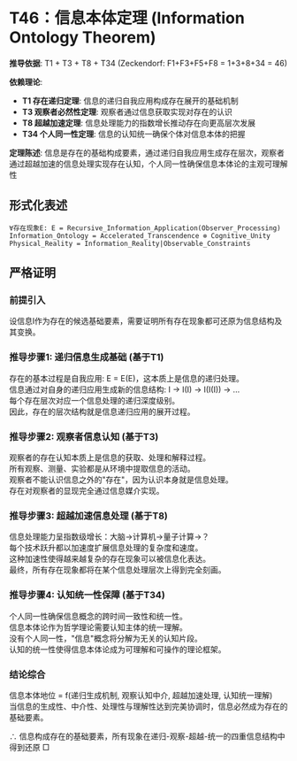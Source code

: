 # T46：信息本体定理 (Information Ontology Theorem)  

**推导依据**: T1 + T3 + T8 + T34 (Zeckendorf: F1+F3+F5+F8 = 1+3+8+34 = 46)  

**依赖理论**:  
- **T1 存在递归定理**: 信息的递归自我应用构成存在展开的基础机制  
- **T3 观察者必然性定理**: 观察者通过信息获取实现对存在的认识  
- **T8 超越加速定理**: 信息处理能力的指数增长推动存在向更高层次发展  
- **T34 个人同一性定理**: 信息的认知统一确保个体对信息本体的把握  

**定理陈述**: 信息是存在的基础构成要素，通过递归自我应用生成存在层次，观察者通过超越加速的信息处理实现存在认知，个人同一性确保信息本体论的主观可理解性  

## 形式化表述  
```  
∀存在现象E: E = Recursive_Information_Application(Observer_Processing)  
Information_Ontology = Accelerated_Transcendence ⊗ Cognitive_Unity  
Physical_Reality = Information_Reality|Observable_Constraints  
```  

## 严格证明  

### 前提引入  
设信息I作为存在的候选基础要素，需要证明所有存在现象都可还原为信息结构及其变换。  

### 推导步骤1: 递归信息生成基础 (基于T1)  
存在的基本过程是自我应用: E = E(E)，这本质上是信息的递归处理。  
信息通过对自身的递归应用生成新的信息结构: I → I(I) → I(I(I)) → ...  
每个存在层次对应一个信息处理的递归深度级别。  
因此，存在的层次结构就是信息递归应用的展开过程。  

### 推导步骤2: 观察者信息认知 (基于T3)  
观察者的存在认知本质上是信息的获取、处理和解释过程。  
所有观察、测量、实验都是从环境中提取信息的活动。  
观察者不能认识信息之外的"存在"，因为认识本身就是信息处理。  
存在对观察者的显现完全通过信息媒介实现。  

### 推导步骤3: 超越加速信息处理 (基于T8)  
信息处理能力呈指数级增长：大脑→计算机→量子计算→？  
每个技术跃升都以加速度扩展信息处理的复杂度和速度。  
这种加速性使得越来越复杂的存在现象可以被信息化表达。  
最终，所有存在现象都将在某个信息处理层次上得到完全刻画。  

### 推导步骤4: 认知统一性保障 (基于T34)  
个人同一性确保信息概念的跨时间一致性和统一性。  
信息本体论作为哲学理论需要认知主体的统一理解。  
没有个人同一性，"信息"概念将分解为无关的认知片段。  
认知的统一性使得信息本体论成为可理解和可操作的理论框架。  

### 结论综合  
信息本体地位 = f(递归生成机制, 观察认知中介, 超越加速处理, 认知统一理解)  
当信息的生成性、中介性、处理性与理解性达到完美协调时，信息必然成为存在的基础要素。  

∴ 信息构成存在的基础要素，所有现象在递归-观察-超越-统一的四重信息结构中得到还原 □  